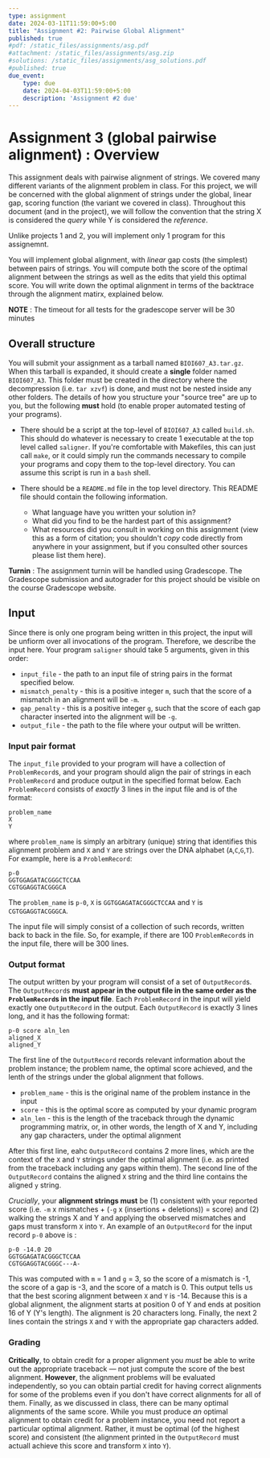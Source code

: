 ```yaml
---
type: assignment
date: 2024-03-11T11:59:00+5:00
title: "Assignment #2: Pairwise Global Alignment"
published: true
#pdf: /static_files/assignments/asg.pdf
#attachment: /static_files/assignments/asg.zip
#solutions: /static_files/assignments/asg_solutions.pdf
#published: true
due_event: 
    type: due
    date: 2024-04-03T11:59:00+5:00
    description: 'Assignment #2 due'
---
```



# Assignment 3 (global pairwise alignment) : Overview

This assignment deals with pairwise alignment of strings.  We covered many
different variants of the alignment problem in class.  For this project, we
will be concerned with the global alignment of strings under the global, linear
gap, scoring function (the variant we covered in class). Throughout this
document (and in the project), we will follow the convention that the string X
is considered the _query_ while Y is considered the _reference_.

Unlike projects 1 and 2, you will implement only 1 program for this assignemnt.

You will implement global alignment, with _linear_ gap costs (the simplest) between pairs of strings.  You will compute both the score of the optimal alignment between the strings as well as the edits that yield this optimal score. 
You will write down the optimal alignment in terms of the backtrace through the alignment matirx, explained below.

**NOTE** : The timeout for all tests for the gradescope server will be 30 minutes

## Overall structure

You will submit your assignment as a tarball named `BIOI607_A3.tar.gz`.  When this tarball is expanded, it should create a **single** folder named `BIOI607_A3`.  This folder must be created in the directory where the decompression (i.e. `tar xzvf`) is done, and must not be nested inside any other folders. The details of how you structure your "source tree" are up to you, but the following **must** hold (to enable proper automated testing of your programs).

 * There should be a script at the top-level of `BIOI607_A3` called `build.sh`.  This should do whatever is necessary to create 1 executable at the top level called `saligner`.  If you're comfortable with Makefiles, this can just call `make`, or it could simply run the commands necessary to compile your programs and copy them to the top-level directory.  You can assume this script is run in a `bash` shell.
 
 * There should be a `README.md` file in the top level directory.  This README file should contain the following information.
     
     - What language have you written your solution in?
     - What did you find to be the hardest part of this assignment?
     - What resources did you consult in working on this assignment (view this as a form of citation; you shouldn't _copy_ code directly from anywhere in your assignment, but if you consulted other sources please list them here).

**Turnin** : The assignment turnin will be handled using Gradescope. The Gradescope submission and autograder for this project should be visible on the course Gradescope website. 

## Input 

Since there is only one program being written in this project, the input will be unfiorm over all invocations of the program.  Therefore, we describe the input here.  Your program `saligner` should take 5 arguments, given in this order:

* `input_file` - the path to an input file of string pairs in the format specified below.
* `mismatch_penalty` - this is a positive integer `m`, such that the score of a mismatch in an alignment will be `-m`.
* `gap_penalty` - this is a positive integer `g`, such that the score of each gap character inserted into the alignment will be `-g`.
* `output_file` - the path to the file where your output will be written.

### Input pair format

The `input_file` provided to your program will have a collection of `ProblemRecord`s, and your program should align the pair of strings in each `ProblemRecord` and produce output in the specified format below. Each `ProblemRecord` consists of _exactly_ 3 lines in the input file and is of the format:

```
problem_name
X
Y
```

where `problem_name` is simply an arbitrary (unique) string that identifies this alignment problem and `X` and `Y` are strings over the DNA alphabet (`A`,`C`,`G`,`T`).  For example, here is a `ProblemRecord`:

```
p-0
GGTGGAGATACGGGCTCCAA
CGTGGAGGTACGGGCA
```

The `problem_name` is `p-0`, `X` is `GGTGGAGATACGGGCTCCAA` and `Y` is `CGTGGAGGTACGGGCA`.

The input file will simply consist of a collection of such records, written back to back in the file.  So, for example, if there are 100 `ProblemRecord`s in the input file, there will be 300 lines.

### Output format

The output written by your program will consist of a set of `OutputRecord`s.  The `OutputRecord`s **must appear in the output file in the same order as the `ProblemRecord`s in the input file**.  Each `ProblemRecord` in the input will yield exactly one `OutputRecord` in the output. Each `OutputRecord` is exactly 3 lines long, and it has the following format:


```
p-0 score aln_len
aligned_X
aligned_Y
```

The first line of the `OutputRecord` records relevant information about the problem instance; the problem name, the optimal score achieved, and the lenth of the strings under the 
global alignment that follows.

* `problem_name` - this is the original name of the problem instance in the input
* `score` - this is the optimal score as computed by your dynamic program
* `aln_len` - this is the length of the traceback through the dynamic programming matrix, or, in other words, the length of X and Y, including any gap characters, under the optimal alignment 

After this first line, eahc `OutputRecord` contains 2 more lines, which are the context of the `X` and `Y` strings under the optimal alignment (i.e. as printed from the traceback including 
any gaps within them).  The second line of the `OutputRecord` contains the aligned `X` string and the third line contains the aligned `y` string.

_Crucially_, your **alignment strings must** be (1) consistent with your reported score (i.e. `-m` x mismatches + (`-g` x (insertions + deletions)) = score) and (2) walking the strings X and Y and applying the observed mismatches and gaps must transform `X` into `Y`. An example of an `OutputRecord` for the input record `p-0` above is :

```
p-0 -14.0 20
GGTGGAGATACGGGCTCCAA
CGTGGAGGTACGGGC---A-
```

This was computed with `m` = 1 and `g` = 3, so the score of a mismatch is -1, the score of a gap is -3, and the score of a match is 0.  This output tells us that the best scoring alignment between `X` and `Y` is -14. Because this is a global alignment, the alignment starts at position 0 of Y and ends at position 16 of Y (Y's length).  The alignment is 20 characters long. Finally, the next 2 lines contain the strings `X` and `Y` with the appropriate gap characters added.

### Grading

**Critically**, to obtain credit for a proper alignment you _must_ be able to write out the appropriate traceback — not just compute the score of the best alignment. **However**, the alignment problems will be evaluated independently, so you can obtain partial credit for having correct alignments for some of the problems even if you don't have correct alignments for all of them. Finally, as we discussed in class, there can be many optimal alignments of the same score. While you must produce _an_ optimal alignment to obtain credit for a problem instance, you need not report a particular optimal alignment.  Rather, it must be optimal (of the highest score) and consistent (the alignment printed in the `OutputRecord` must actuall achieve this score and transform `X` into `Y`).
